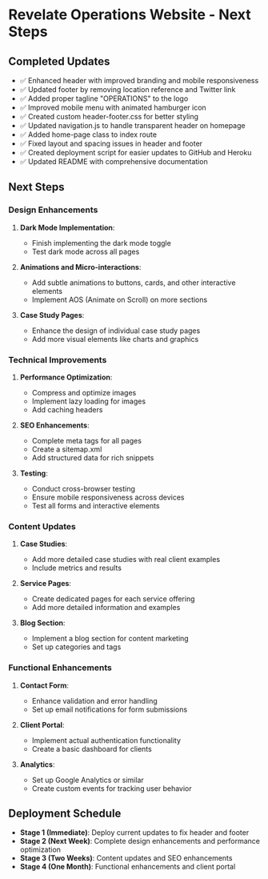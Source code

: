 # Revelate Operations Website - Next Steps

## Completed Updates

- ✅ Enhanced header with improved branding and mobile responsiveness
- ✅ Updated footer by removing location reference and Twitter link
- ✅ Added proper tagline "OPERATIONS" to the logo
- ✅ Improved mobile menu with animated hamburger icon
- ✅ Created custom header-footer.css for better styling
- ✅ Updated navigation.js to handle transparent header on homepage
- ✅ Added home-page class to index route
- ✅ Fixed layout and spacing issues in header and footer
- ✅ Created deployment script for easier updates to GitHub and Heroku
- ✅ Updated README with comprehensive documentation

## Next Steps

### Design Enhancements

1. **Dark Mode Implementation**:
   - Finish implementing the dark mode toggle
   - Test dark mode across all pages

2. **Animations and Micro-interactions**:
   - Add subtle animations to buttons, cards, and other interactive elements
   - Implement AOS (Animate on Scroll) on more sections

3. **Case Study Pages**:
   - Enhance the design of individual case study pages
   - Add more visual elements like charts and graphics

### Technical Improvements

1. **Performance Optimization**:
   - Compress and optimize images
   - Implement lazy loading for images
   - Add caching headers

2. **SEO Enhancements**:
   - Complete meta tags for all pages
   - Create a sitemap.xml
   - Add structured data for rich snippets

3. **Testing**:
   - Conduct cross-browser testing
   - Ensure mobile responsiveness across devices
   - Test all forms and interactive elements

### Content Updates

1. **Case Studies**:
   - Add more detailed case studies with real client examples
   - Include metrics and results

2. **Service Pages**:
   - Create dedicated pages for each service offering
   - Add more detailed information and examples

3. **Blog Section**:
   - Implement a blog section for content marketing
   - Set up categories and tags

### Functional Enhancements

1. **Contact Form**:
   - Enhance validation and error handling
   - Set up email notifications for form submissions

2. **Client Portal**:
   - Implement actual authentication functionality
   - Create a basic dashboard for clients

3. **Analytics**:
   - Set up Google Analytics or similar
   - Create custom events for tracking user behavior

## Deployment Schedule

- **Stage 1 (Immediate)**: Deploy current updates to fix header and footer
- **Stage 2 (Next Week)**: Complete design enhancements and performance optimization
- **Stage 3 (Two Weeks)**: Content updates and SEO enhancements
- **Stage 4 (One Month)**: Functional enhancements and client portal

